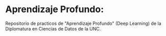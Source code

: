 # Aprendizaje Profundo:

Repositorio de practicos de "Aprendizaje Profundo" (Deep Learning) de la Diplomatura en Ciencias de Datos de la UNC.

